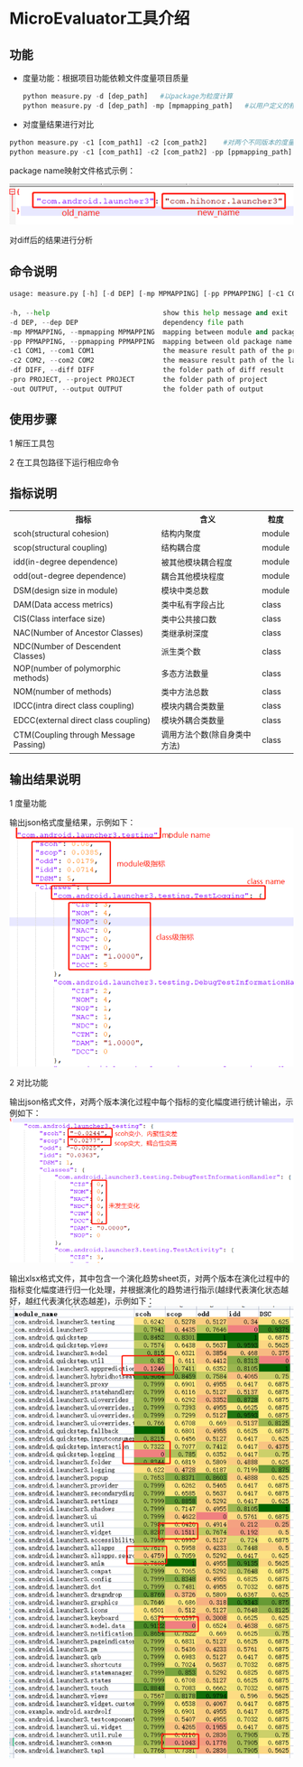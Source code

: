 # MicroEvaluator工具介绍

## 功能

- 度量功能：根据项目功能依赖文件度量项目质量

     ```python
     python measure.py -d [dep_path]   #以package为粒度计算
     python measure.py -d [dep_path] -mp [mpmapping_path]   #以用户定义的粒度计算
     ```

+ 对度量结果进行对比

```python
python measure.py -c1 [com_path1] -c2 [com_path2]    #对两个不同版本的度量结果进行对比(以最新版本的度量结果为基准)
python measure.py -c1 [com_path1] -c2 [com_path2] -pp [ppmapping_path]    #若新版本中的package name有变动，给出变动映射
```

package name映射文件格式示例：

![image-20220314102614421](image\ppmapping.png)

对diff后的结果进行分析



## 命令说明

 ```python
 usage: measure.py [-h] [-d DEP] [-mp MPMAPPING] [-pp PPMAPPING] [-c1 COM1] [-c2 COM2] [-df DIFF] [-pro PROJECT] [-out OUTPUT]
 
 -h, --help                            show this help message and exit
 -d DEP, --dep DEP                     dependency file path
 -mp MPMAPPING, --mpmapping MPMAPPING  mapping between module and packages
 -pp PPMAPPING, --ppmapping PPMAPPING  mapping between old package name and new package name
 -c1 COM1, --com1 COM1                 the measure result path of the previous version
 -c2 COM2, --com2 COM2                 the measure result path of the later version
 -df DIFF, --diff DIFF                 the folder path of diff result
 -pro PROJECT, --project PROJECT       the folder path of project
 -out OUTPUT, --output OUTPUT          the folder path of output
 ```

## 使用步骤

1 解压工具包

2 在工具包路径下运行相应命令

## 指标说明

<table>
   <tr>
      <th>指标</th>
      <th>含义</th>
      <th>粒度</th>
   </tr>
   <tr>
      <td>scoh(structural cohesion)</td>
      <td>结构内聚度</td>
      <td>module</td>
   </tr>
   <tr>
      <td>scop(structural coupling)</td>
      <td>结构耦合度</td>
      <td>module</td>
   </tr>
   <tr>
      <td>idd(in-degree dependence)</td>
      <td>被其他模块耦合程度</td>
      <td>module</td>
   </tr>
   <tr>
      <td>odd(out-degree dependence)</td>
      <td>耦合其他模块程度</td>
      <td>module</td>
   </tr>
   <tr>
      <td>DSM(design size in module)</td>
      <td>模块中类总数</td>
      <td>module</td>
   </tr>
   <tr>
      <td>DAM(Data access metrics)</td>
      <td>类中私有字段占比</td>
      <td>class</td>
   </tr>
   <tr>
      <td>CIS(Class interface size)</td>
      <td>类中公共接口数</td>
      <td>class</td>
   </tr>
   <tr>
      <td>NAC(Number of Ancestor Classes)</td>
      <td>类继承树深度</td>
      <td>class</td>
   </tr>
   <tr>
      <td>NDC(Number of Descendent Classes)</td>
      <td>派生类个数</td>
      <td>class</td>
   </tr>
   <tr>
      <td>NOP(number of polymorphic methods)</td>
      <td>多态方法数量</td>
      <td>class</td>
   </tr>
   <tr>
      <td>NOM(number of methods)</td>
      <td>类中方法总数</td>
      <td>class</td>
   </tr>
   <tr>
      <td>IDCC(intra direct class coupling)</td>
      <td>模块内耦合类数量</td>
      <td>class</td>
   </tr>
    <tr>
      <td>EDCC(external direct class coupling)</td>
      <td>模块外耦合类数量</td>
      <td>class</td>
   </tr>
   <tr>
      <td>CTM(Coupling through Message Passing)</td>
      <td>调用方法个数(除自身类中方法)</td>
      <td>class</td>
   </tr>
</table>

## 输出结果说明

1  度量功能

输出json格式度量结果，示例如下：
![img.png](image/measure_result.png)

2  对比功能

输出json格式文件，对两个版本演化过程中每个指标的变化幅度进行统计输出，示例如下：
![img.png](image/diff.png)

输出xlsx格式文件，其中包含一个演化趋势sheet页，对两个版本在演化过程中的指标变化幅度进行归一化处理，并根据演化的趋势进行指示(越绿代表演化状态越好，越红代表演化状态越差)，示例如下：
![img.png](image/hotmap.png)
